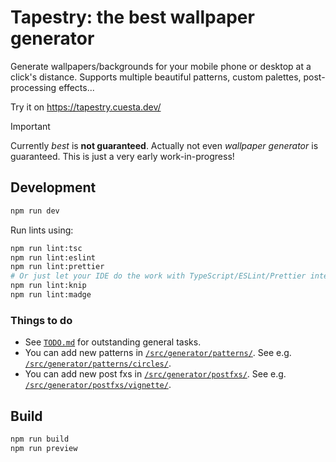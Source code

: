 # Tapestry: the best wallpaper generator

Generate wallpapers/backgrounds for your mobile phone or desktop at a click's distance. Supports multiple beautiful
patterns, custom palettes, post-processing effects...

Try it on https://tapestry.cuesta.dev/

> [!IMPORTANT]
> Currently _best_ is **not guaranteed**. Actually not even _wallpaper generator_ is guaranteed. This is just a very
> early work-in-progress!

## Development

```sh
npm run dev
```

Run lints using:

```sh
npm run lint:tsc
npm run lint:eslint
npm run lint:prettier
# Or just let your IDE do the work with TypeScript/ESLint/Prettier integrations
npm run lint:knip
npm run lint:madge
```

### Things to do

- See [`TODO.md`](TODO.md) for outstanding general tasks.
- You can add new patterns in [`/src/generator/patterns/`](./src/generator/patterns/). See e.g.
  [`/src/generator/patterns/circles/`](./src/generator/patterns/circles/).
- You can add new post fxs in [`/src/generator/postfxs/`](./src/generator/postfxs/). See e.g.
  [`/src/generator/postfxs/vignette/`](./src/generator/postfxs/vignette/).

## Build

```sh
npm run build
npm run preview
```
